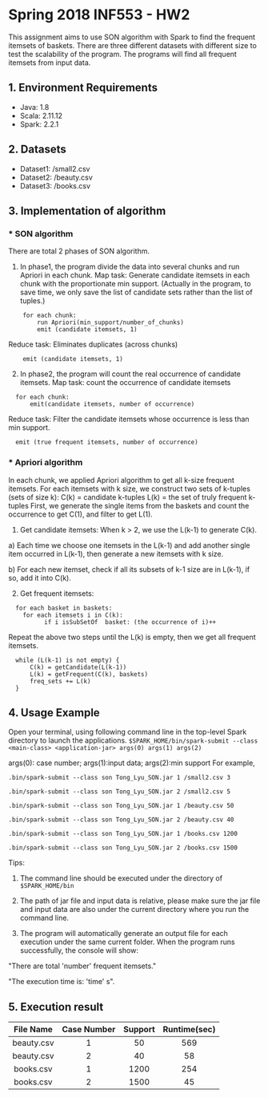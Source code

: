 # Spring 2018 INF553 - HW2
This assignment aims to use SON algorithm with Spark to find the frequent itemsets of baskets. There are three different datasets with different size to test the scalability of the program. The programs will find all frequent itemsets from input data.
## 1. Environment Requirements
* Java: 1.8
* Scala: 2.11.12
* Spark: 2.2.1 
## 2. Datasets
* Dataset1: /small2.csv 
* Dataset2: /beauty.csv
* Dataset3: /books.csv
## 3. Implementation of algorithm
### * SON algorithm 
There are total 2 phases of SON algorithm.
1.	In phase1, the program divide the data into several chunks and run Apriori in each chunk.
Map task: Generate candidate itemsets in each chunk with the proportionate min support. (Actually in the program, to save time, we only save the list of candidate sets rather than the list of tuples.)
```
    for each chunk:
	    run Apriori(min_support/number_of_chunks)
	    emit (candidate itemsets, 1)
```
Reduce task: Eliminates duplicates (across chunks)
```
    emit (candidate itemsets, 1)
```
  
2.	In phase2, the program will count the real occurrence of candidate itemsets.
Map task: count the occurrence of candidate itemsets
```
  for each chunk:
	  emit(candidate itemsets, number of occurrence)
```
Reduce task: Filter the candidate itemsets whose occurrence is less than min support.
```
  emit (true frequent itemsets, number of occurrence)
```
    
### * Apriori algorithm
In each chunk, we applied Apriori algorithm to get all k-size frequent itemsets. For each itemsets with k size, we construct two sets of k-tuples (sets of size k):
C(k) = candidate k-tuples
L(k) = the set of truly frequent k-tuples
First, we generate the single items from the baskets and count the occurrence to get C(1), and filter to get L(1).
1)	Get candidate itemsets: When k > 2, we use the L(k-1) to generate C(k). 

  a)	Each time we choose one itemsets in the L(k-1) and add another single item occurred in L(k-1), then generate a new itemsets with k size.

  b)	For each new itemset, check if all its subsets of k-1 size are in L(k-1), if so, add it into C(k).

2)	Get frequent itemsets: 
```
  for each basket in baskets:
    for each itemsets i in C(k):
		  if i isSubSetOf  basket: (the occurrence of i)++
```
Repeat the above two steps until the L(k) is empty, then we get all frequent itemsets.
```
  while (L(k-1) is not empty) {
	  C(k) = getCandidate(L(k-1))
	  L(k) = getFrequent(C(k), baskets)
	  freq_sets += L(k)
  }
```
## 4. Usage Example
Open your terminal, using following command line in the top-level Spark directory to launch the applications. 
`$SPARK_HOME/bin/spark-submit --class <main-class> <application-jar> args(0) args(1) args(2)`

args(0): case number; args(1):input data; args(2):min support
For example,

`.bin/spark-submit --class son Tong_Lyu_SON.jar 1 /small2.csv 3`

`.bin/spark-submit --class son Tong_Lyu_SON.jar 2 /small2.csv 5`

`.bin/spark-submit --class son Tong_Lyu_SON.jar 1 /beauty.csv 50`

`.bin/spark-submit --class son Tong_Lyu_SON.jar 2 /beauty.csv 40`

`.bin/spark-submit --class son Tong_Lyu_SON.jar 1 /books.csv 1200`

`.bin/spark-submit --class son Tong_Lyu_SON.jar 2 /books.csv 1500`

Tips:
1)	The command line should be executed under the directory of `$SPARK_HOME/bin`

2)	The path of jar file and input data is relative, please make sure the jar file and input data are also under the current directory where you run the command line.

3)	The program will automatically generate an output file for each execution under the same current folder. When the program runs successfully, the console will show: 

"There are total 'number' frequent itemsets."

"The execution time is: 'time' s".

## 5. Execution result
|File Name|Case Number|Support|Runtime(sec)
| :------: | :------: | :------: | :------:|
|beauty.csv|1|50|569
|beauty.csv|2|40|58
|books.csv|1|1200|254
|books.csv|2|1500|45
